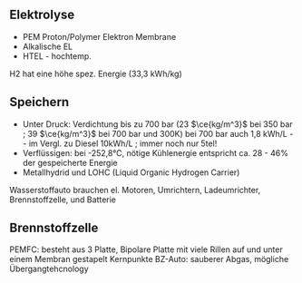 ## Elektrolyse
- PEM Proton/Polymer Elektron Membrane
- Alkalische EL
- HTEL - hochtemp.

H2 hat eine höhe spez. Energie (33,3 kWh/kg)

## Speichern
- Unter Druck: Verdichtung bis zu 700 bar (23 $\ce{kg/m^3}$ bei 350 bar ; 39 $\ce{kg/m^3}$ bei 700 bar und 300K)
  bei 700 bar auch 1,8 kWh/L -- im Vergl. zu Diesel 10kWh/L ; immer noch nur 5tel!
- Verflüssigen: bei -252,8°C, nötige Kühlenergie entspricht ca. 28 - 46% der gespeicherte Energie
- Metallhydrid und LOHC (Liquid Organic Hydrogen Carrier)

Wasserstoffauto
	brauchen el. Motoren, Umrichtern, Ladeumrichter, Brennstoffzelle, und Batterie
## Brennstoffzelle
PEMFC: besteht aus 3 Platte, Bipolare Platte mit viele Rillen auf und unter einem Membran gestapelt
Kernpunkte BZ-Auto: sauberer Abgas, mögliche Übergangtehcnology